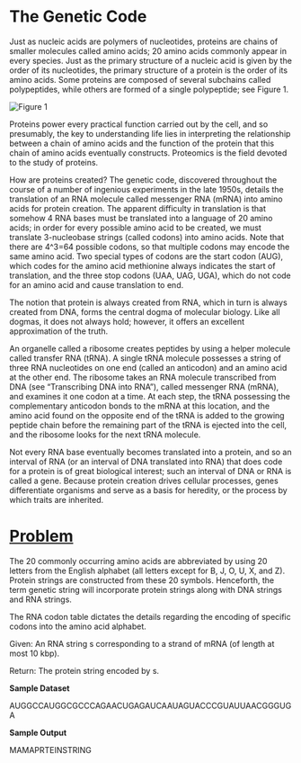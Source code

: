 # The Genetic Code

Just as nucleic acids are polymers of nucleotides, proteins are chains of smaller molecules called amino acids; 20 amino acids commonly appear in every species. Just as the primary structure of a nucleic acid is given by the order of its nucleotides, the primary structure of a protein is the order of its amino acids. Some proteins are composed of several subchains called polypeptides, while others are formed of a single polypeptide; see Figure 1.

![Figure 1](http://rosalind.info/media/problems/prot/haemoglobin.png)

Proteins power every practical function carried out by the cell, and so presumably, the key to understanding life lies in interpreting the relationship between a chain of amino acids and the function of the protein that this chain of amino acids eventually constructs. Proteomics is the field devoted to the study of proteins.

How are proteins created? The genetic code, discovered throughout the course of a number of ingenious experiments in the late 1950s, details the translation of an RNA molecule called messenger RNA (mRNA) into amino acids for protein creation. The apparent difficulty in translation is that somehow 4 RNA bases must be translated into a language of 20 amino acids; in order for every possible amino acid to be created, we must translate 3-nucleobase strings (called codons) into amino acids. Note that there are 4^3=64 possible codons, so that multiple codons may encode the same amino acid. Two special types of codons are the start codon (AUG), which codes for the amino acid methionine always indicates the start of translation, and the three stop codons (UAA, UAG, UGA), which do not code for an amino acid and cause translation to end.

The notion that protein is always created from RNA, which in turn is always created from DNA, forms the central dogma of molecular biology. Like all dogmas, it does not always hold; however, it offers an excellent approximation of the truth.

An organelle called a ribosome creates peptides by using a helper molecule called transfer RNA (tRNA). A single tRNA molecule possesses a string of three RNA nucleotides on one end (called an anticodon) and an amino acid at the other end. The ribosome takes an RNA molecule transcribed from DNA (see “Transcribing DNA into RNA”), called messenger RNA (mRNA), and examines it one codon at a time. At each step, the tRNA possessing the complementary anticodon bonds to the mRNA at this location, and the amino acid found on the opposite end of the tRNA is added to the growing peptide chain before the remaining part of the tRNA is ejected into the cell, and the ribosome looks for the next tRNA molecule.

Not every RNA base eventually becomes translated into a protein, and so an interval of RNA (or an interval of DNA translated into RNA) that does code for a protein is of great biological interest; such an interval of DNA or RNA is called a gene. Because protein creation drives cellular processes, genes differentiate organisms and serve as a basis for heredity, or the process by which traits are inherited.

# [Problem](http://rosalind.info/problems/prot/)
The 20 commonly occurring amino acids are abbreviated by using 20 letters from the English alphabet (all letters except for B, J, O, U, X, and Z). Protein strings are constructed from these 20 symbols. Henceforth, the term genetic string will incorporate protein strings along with DNA strings and RNA strings.

The RNA codon table dictates the details regarding the encoding of specific codons into the amino acid alphabet.

Given: An RNA string s corresponding to a strand of mRNA (of length at most 10 kbp).

Return: The protein string encoded by s.

**Sample Dataset**

AUGGCCAUGGCGCCCAGAACUGAGAUCAAUAGUACCCGUAUUAACGGGUGA

**Sample Output**

MAMAPRTEINSTRING